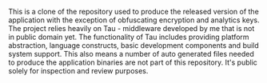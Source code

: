 This is a clone of the repository used to produce the released version of the application with the exception of obfuscating encryption and analytics keys. The project relies heavily on Tau - middleware developed by me that is not in public domain yet. The functionality of Tau includes providing platform abstraction, language constructs, basic development components and build system support. This also means a number of auto generated files needed to produce the application binaries are not part of this repository. It's public solely for inspection and review purposes.
